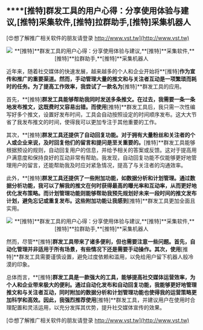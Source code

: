 ## ****[推特]**群发工具的用户心得：分享使用体验与建议,**[推特]**采集软件,**[推特]**拉群助手,**[推特]**采集机器人**

[😍想了解推广相关软件的朋友请登录 http://www.vst.tw](http://www.vst.tw)

 <center><img src="https://vst.tw/MP4/tuiguang/png/4.png" alt="**[推特]**群发工具的用户心得：分享使用体验与建议,**[推特]**采集软件,**[推特]**拉群助手,**[推特]**采集机器人"></center>

近年来，随着社交媒体的快速发展，越来越多的个人和企业开始将**[推特]**作为宣传和推广的重要渠道。然而，手动管理大量的推文和与关注者互动是一项繁琐而耗时的任务。为了提高工作效率，我尝试了一款名为**[推特]**群发工具的应用。

首先，**[推特]**群发工具能够帮助我同时发送多条推文。在过去，我需要一条一条地发布推文，这既费时又容易出错。而使用**[推特]**群发工具后，我只需一次性编写好多个推文，设置好发布时间，工具会自动按照设定的时间顺序发布。这大大节省了我发布推文的时间，使得我可以更加专注于其他重要的工作。

其次，**[推特]**群发工具还提供了自动回复功能。对于拥有大量粉丝和关注者的个人或企业来说，及时回复他们的留言和提问是至关重要的。**[推特]**群发工具能够根据预设的规则，自动回复用户的信息，并给予相关的答案或反馈。这对于提高用户满意度和保持良好的互动非常有帮助。我发现，自动回复功能不仅能够更好地管理用户的留言，还能帮助我及时应对紧急情况，提高了与关注者的沟通效率。

此外，**[推特]**群发工具还提供了一些附加功能，如数据分析和计划管理。通过数据分析功能，我可以了解我的推文在何时获得最高的曝光率和互动率，从而更好地优化发布策略。而计划管理功能则能够帮助我预先规划好未来一段时间的推文发布计划，避免忘记或重复发布。这些附加功能让我感到**[推特]**群发工具更加全面且实用。

 <center><img src="https://vst.tw/MP4/tuiguang/png/1.png" alt="**[推特]**群发工具的用户心得：分享使用体验与建议,**[推特]**采集软件,**[推特]**拉群助手,**[推特]**采集机器人"></center>

然而，尽管**[推特]**群发工具带来了诸多便利，但也需要注意一些问题。首先，自动化管理并非适用于所有场景，有些情况下还是需要手动操作。其次，使用**[推特]**群发工具需要谨慎设置，避免过度依赖和滥用，以免给用户留下机器人般冷漠的印象。

总体而言，**[推特]**群发工具是一款强大的工具，能够提高社交媒体运营效率，为个人和企业带来极大的便利。通过自动化发布和自动回复功能，我能够更好地管理推文和与关注者互动，同时附加的数据分析和计划管理功能也使得我的运营策略更加科学和高效。因此，我强烈推荐使用**[推特]**群发工具，并建议用户在使用时合理配置和灵活运用，以充分发挥其优势，提升社交媒体宣传的效果。

[😍想了解推广相关软件的朋友请登录 http://www.vst.tw](http://www.vst.tw)



